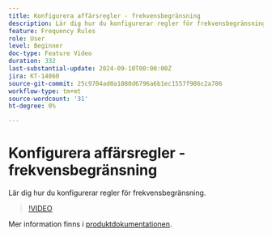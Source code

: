 ```yaml
---
title: Konfigurera affärsregler - frekvensbegränsning
description: Lär dig hur du konfigurerar regler för frekvensbegränsning.
feature: Frequency Rules
role: User
level: Beginner
doc-type: Feature Video
duration: 332
last-substantial-update: 2024-09-10T00:00:00Z
jira: KT-14860
source-git-commit: 25c9704ad0a1080d6796a6b1ec1557f986c2a786
workflow-type: tm+mt
source-wordcount: '31'
ht-degree: 0%

---
```



# Konfigurera affärsregler - frekvensbegränsning

Lär dig hur du konfigurerar regler för frekvensbegränsning.

>[!VIDEO](https://video.tv.adobe.com/v/3433395/?learn=on)

Mer information finns i [produktdokumentationen]([https://experienceleague.adobe.com/en/docs/journey-optimizer/using/configuration/frequency-rules).
